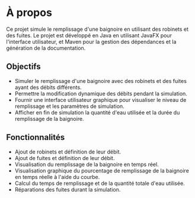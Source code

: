 # À propos

Ce projet simule le remplissage d'une baignoire en utilisant des robinets et des fuites. Le projet est développé en Java en utilisant JavaFX pour l'interface utilisateur, et Maven pour la gestion des dépendances et la génération de la documentation.

## Objectifs

- Simuler le remplissage d'une baignoire avec des robinets et des fuites ayant des débits différents.
- Permettre la modification dynamique des débits pendant la simulation.
- Fournir une interface utilisateur graphique pour visualiser le niveau de remplissage et les paramètres de simulation.
- Afficher en fin de simulation la quantité d'eau utilisée et la durée du remplissage de la baignoire.

## Fonctionnalités

- Ajout de robinets et définition de leur débit.
- Ajout de fuites et définition de leur débit.
- Visualisation du remplissage de la baignoire en temps réel.
- Visualisation graphique du pourcentage de remplissage de la baignoire en temps réelle à l'aide du courbe.
- Calcul du temps de remplissage et de la quantité totale d'eau utilisée.
- Réparations des fuites durant la simulation.

